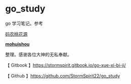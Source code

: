 # go_study

go 学习笔记。参考

[码农桃花源](https://qcrao91.gitbook.io/go/) 

[**mohuishou**](https://lailin.xyz/)

整理。感谢各位大神的无私奉献。

【 Gitbook 】https://stormspirit.gitbook.io/go-xue-xi-bi-ji/

【 Github 】https://github.com/StormSpirit22/go_study

